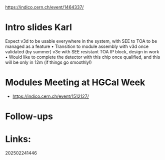 https://indico.cern.ch/event/1464337/

# Intro slides Karl
Expect v3d to be usable everywhere in the system, with SEE to TOA to be managed as a feature
• Transition to module assembly with v3d once validated (by summer)
v3e with SEE resistant TOA IP block, design in work 
• Would like to complete the detector with this chip once qualified, and this will be only in 12m (if things go smoothly!)
# Modules Meeting at HGCal Week
- https://indico.cern.ch/event/1512127/


# Follow-ups


# Links: 



202502241446
